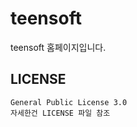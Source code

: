 # teensoft

teensoft 홈페이지입니다.

## LICENSE

<pre><code>General Public License 3.0
자세한건 LICENSE 파일 참조
</pre></code>